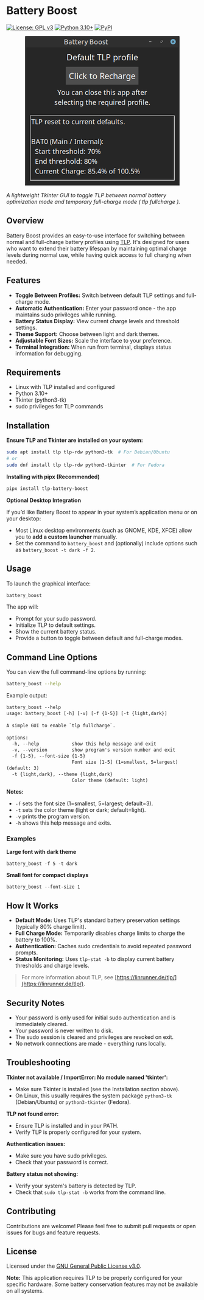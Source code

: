 # Battery Boost

[![License: GPL v3](https://img.shields.io/badge/License-GPLv3-blue.svg)](https://github.com/SteveDaulton/tlp-battery-boost/blob/main/LICENSE)
[![Python 3.10+](https://img.shields.io/badge/python-3.10%2B-blue.svg)](https://www.python.org/)
[![PyPI](https://img.shields.io/pypi/v/tlp-battery-boost.svg)](https://pypi.org/project/tlp-battery-boost/)

<p style="text-align: center;">
  <img src="https://raw.githubusercontent.com/SteveDaulton/tlp-battery-boost/main/BatteryBoost.png" alt="Battery Boost Screenshot">
</p>

_A lightweight Tkinter GUI to toggle TLP between normal battery optimization mode and temporary full-charge mode ( tlp fullcharge )._

## Overview

Battery Boost provides an easy-to-use interface for switching between normal and full-charge battery profiles using [TLP](https://linrunner.de/tlp/). It's designed for users who want to extend their battery lifespan by maintaining optimal charge levels during normal use, while having quick access to full charging when needed.

## Features

- **Toggle Between Profiles:** Switch between default TLP settings and full-charge mode.
- **Automatic Authentication:** Enter your password once - the app maintains sudo privileges while running.
- **Battery Status Display:** View current charge levels and threshold settings.
- **Theme Support:** Choose between light and dark themes.
- **Adjustable Font Sizes:** Scale the interface to your preference.
- **Terminal Integration:** When run from terminal, displays status information for debugging.

## Requirements

- Linux with TLP installed and configured
- Python 3.10+
- Tkinter (python3-tk)
- sudo privileges for TLP commands

## Installation

**Ensure TLP and Tkinter are installed on your system:**

```bash
sudo apt install tlp tlp-rdw python3-tk  # For Debian/Ubuntu
# or
sudo dnf install tlp tlp-rdw python3-tkinter  # For Fedora
```

**Installing with pipx (Recommended)**

```bash
pipx install tlp-battery-boost
```

**Optional Desktop Integration**

If you’d like Battery Boost to appear in your system’s application menu or on your desktop:

- Most Linux desktop environments (such as GNOME, KDE, XFCE) allow you to **add a custom launcher** manually.
- Set the command to `battery_boost` and (optionally) include options such as `battery_boost -t dark -f 2`.


## Usage

To launch the graphical interface:

```bash
battery_boost
```

The app will:

- Prompt for your sudo password.
- Initialize TLP to default settings.
- Show the current battery status.
- Provide a button to toggle between default and full-charge modes.


## Command Line Options

You can view the full command-line options by running:

```bash
battery_boost --help
```

Example output:

```text
battery_boost --help
usage: battery_boost [-h] [-v] [-f {1-5}] [-t {light,dark}]

A simple GUI to enable `tlp fullcharge`.

options:
  -h, --help            show this help message and exit
  -v, --version         show program's version number and exit
  -f {1-5}, --font-size {1-5}
                        Font size [1-5] (1=smallest, 5=largest) (default: 3)
  -t {light,dark}, --theme {light,dark}
                        Color theme (default: light)
```

**Notes:**

- `-f` sets the font size (1=smallest, 5=largest; default=3).  
- `-t` sets the color theme (light or dark; default=light).  
- `-v` prints the program version.  
- `-h` shows this help message and exits.


### Examples

**Large font with dark theme**

```
battery_boost -f 5 -t dark
```
 
**Small font for compact displays**

```
battery_boost --font-size 1
```

## How It Works

- **Default Mode:** Uses TLP's standard battery preservation settings (typically 80% charge limit).
- **Full Charge Mode:** Temporarily disables charge limits to charge the battery to 100%.
- **Authentication:** Caches sudo credentials to avoid repeated password prompts.
- **Status Monitoring:** Uses `tlp-stat -b` to display current battery thresholds and charge levels.

> For more information about TLP, see [https://linrunner.de/tlp/](https://linrunner.de/tlp/).


## Security Notes

- Your password is only used for initial sudo authentication and is immediately cleared.
- Your password is never written to disk.
- The sudo session is cleared and privileges are revoked on exit.
- No network connections are made - everything runs locally.

## Troubleshooting

**Tkinter not available / ImportError: No module named 'tkinter':**

- Make sure Tkinter is installed (see the Installation section above).  
- On Linux, this usually requires the system package `python3-tk` (Debian/Ubuntu) or `python3-tkinter` (Fedora).

**TLP not found error:**

- Ensure TLP is installed and in your PATH.
- Verify TLP is properly configured for your system.

**Authentication issues:**

- Make sure you have sudo privileges.
- Check that your password is correct.

**Battery status not showing:**

- Verify your system's battery is detected by TLP.
- Check that `sudo tlp-stat -b` works from the command line.

## Contributing

Contributions are welcome! Please feel free to submit pull requests or open issues for bugs and feature requests.

## License

Licensed under the [GNU General Public License v3.0](https://github.com/SteveDaulton/tlp-battery-boost/blob/main/LICENSE).

**Note:** This application requires TLP to be properly configured for your specific hardware.
Some battery conservation features may not be available on all systems.
